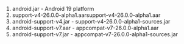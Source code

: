 1. android.jar - Android 19 platform
2. support-v4-26.0.0-alpha1.aarsupport-v4-26.0.0-alpha1.aar
3. android-support-v4.jar - support-v4-26.0.0-alpha1-sources.jar
4. android-support-v7.aar - appcompat-v7-26.0.0-alpha1.aar
5. android-support-v7.jar - appcompat-v7-26.0.0-alpha1-sources.jar